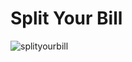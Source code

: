 # Split Your Bill


![splityourbill](https://github.com/user-attachments/assets/1b626640-dfc3-4759-85bd-f1cd4334f106)
